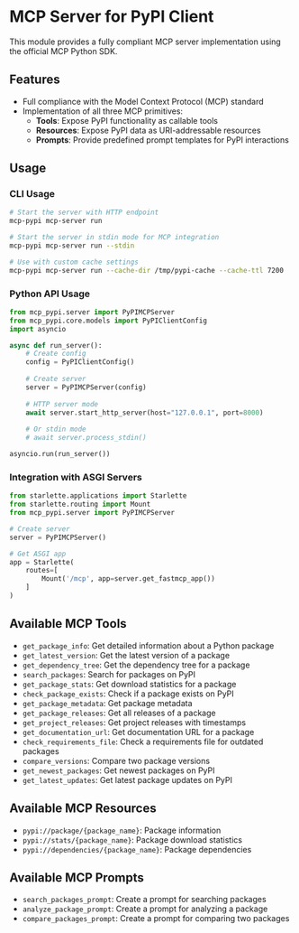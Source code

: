 # MCP Server for PyPI Client

This module provides a fully compliant MCP server implementation using the official MCP Python SDK.

## Features

- Full compliance with the Model Context Protocol (MCP) standard
- Implementation of all three MCP primitives:
  - **Tools**: Expose PyPI functionality as callable tools
  - **Resources**: Expose PyPI data as URI-addressable resources
  - **Prompts**: Provide predefined prompt templates for PyPI interactions

## Usage

### CLI Usage

```bash
# Start the server with HTTP endpoint
mcp-pypi mcp-server run

# Start the server in stdin mode for MCP integration
mcp-pypi mcp-server run --stdin

# Use with custom cache settings
mcp-pypi mcp-server run --cache-dir /tmp/pypi-cache --cache-ttl 7200
```

### Python API Usage

```python
from mcp_pypi.server import PyPIMCPServer
from mcp_pypi.core.models import PyPIClientConfig
import asyncio

async def run_server():
    # Create config
    config = PyPIClientConfig()
    
    # Create server
    server = PyPIMCPServer(config)
    
    # HTTP server mode
    await server.start_http_server(host="127.0.0.1", port=8000)
    
    # Or stdin mode
    # await server.process_stdin()

asyncio.run(run_server())
```

### Integration with ASGI Servers

```python
from starlette.applications import Starlette
from starlette.routing import Mount
from mcp_pypi.server import PyPIMCPServer

# Create server
server = PyPIMCPServer()

# Get ASGI app
app = Starlette(
    routes=[
        Mount('/mcp', app=server.get_fastmcp_app())
    ]
)
```

## Available MCP Tools

- `get_package_info`: Get detailed information about a Python package
- `get_latest_version`: Get the latest version of a package
- `get_dependency_tree`: Get the dependency tree for a package
- `search_packages`: Search for packages on PyPI
- `get_package_stats`: Get download statistics for a package
- `check_package_exists`: Check if a package exists on PyPI
- `get_package_metadata`: Get package metadata
- `get_package_releases`: Get all releases of a package
- `get_project_releases`: Get project releases with timestamps
- `get_documentation_url`: Get documentation URL for a package
- `check_requirements_file`: Check a requirements file for outdated packages
- `compare_versions`: Compare two package versions
- `get_newest_packages`: Get newest packages on PyPI
- `get_latest_updates`: Get latest package updates on PyPI

## Available MCP Resources

- `pypi://package/{package_name}`: Package information
- `pypi://stats/{package_name}`: Package download statistics
- `pypi://dependencies/{package_name}`: Package dependencies

## Available MCP Prompts

- `search_packages_prompt`: Create a prompt for searching packages
- `analyze_package_prompt`: Create a prompt for analyzing a package
- `compare_packages_prompt`: Create a prompt for comparing two packages 